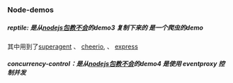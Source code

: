 ### Node-demos

#####  reptile: 是从[nodejs包教不会](https://github.com/alsotang/node-lessons/)的demo3 复制下来的 是一个爬虫的demo

其中用到了[superagent](http://visionmedia.github.io/superagent/)  、 [cheerio](https://github.com/cheeriojs/cheerio),[]() 、 [express](http://expressjs.com/en/4x/api.html)


##### concurrency-control：是从[nodejs包教不会](https://github.com/alsotang/node-lessons/)的demo4 是使用 eventproxy 控制并发




